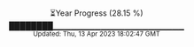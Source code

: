 <p align="center">
⏳Year Progress (28.15 %) <br>
████████▁▁▁▁▁▁▁▁▁▁▁▁▁▁▁▁▁▁▁▁▁▁ <br>
<sub>Updated: Thu, 13 Apr 2023 18:02:47 GMT</sub>
</p>

